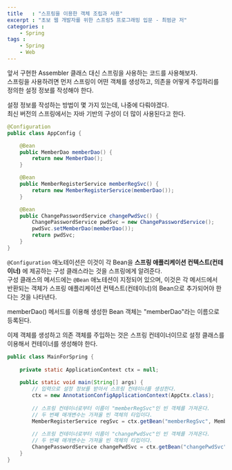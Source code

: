 ```yaml
---
title   : "스프링을 이용한 객체 조립과 사용"
excerpt : "초보 웹 개발자를 위한 스프링5 프로그래밍 입문 - 최범균 저"
categories : 
    - Spring
tags : 
    - Spring
    - Web
---  
```


앞서 구현한 Assembler 클래스 대신 스프링을 사용하는 코드를 사용해보자.  
스프링을 사용하려면 먼저 스프링이 어떤 객체를 생성하고, 의존을 어떻게 주입하리를 정의한 설정 정보를 작성해야 한다.  

설정 정보를 작성하는 방법이 몇 가지 있는데, 나중에 다뤄야겠다.  
최신 버전의 스프링에서는 자바 기반의 구성이 더 많이 사용된다고 한다.  

```java
@Configuration
public class AppConfig {

    @Bean
    public MemberDao memberDao() {
        return new MemberDao();
    }

    @Bean
    public MemberRegisterService memberRegSvc() {
        return new MemberRegisterService(memberDao());
    }

    @Bean 
    public ChangePasswordService changePwdSvc() {
        ChangePasswordService pwdSvc = new ChangePasswordService();
        pwdSvc.setMemberDao(memberDao());
        return pwdSvc;
    }
}
```  

`@Configuration` 애노테이션은 이것이 각 Bean을 __스프링 애플리케이션 컨텍스트(컨테이너)__ 에 제공하는 구성 클래스라는 것을 스프링에게 알려준다.  
구성 클래스의 메서드에는 `@Bean` 애노테션이 지정되어 있으며, 이것은 각 메서드에서 반환되는 객체가 스프링 애플리케이션 컨텍스트(컨테이너)의 Bean으로 추가되어야 한다는 것을 나타낸다.  

memberDao() 메서드를 이용해 생성한 Bean 객체는 "memberDao"라는 이름으로 등록된다.  

이제 객체를 생성하고 의존 객체를 주입하는 것은 스프링 컨테이너이므로 설정 클래스를 이용해서 컨테이너를 생성해야 한다.  

```java
public class MainForSpring {
 
    private static ApplicationContext ctx = null;
 
    public static void main(String[] args) {
        // 입력으로 설정 정보를 받아서 스프링 컨테이너를 생성한다.
        ctx = new AnnotationConfigApplicationContext(AppCtx.class);
 
        // 스프링 컨테이너로부터 이름이 "memberRegSvc"인 빈 객체를 가져온다. 
        // 두 번째 매개변수는 가져올 빈 객체의 타입이다.
        MemberRegisterService regSvc = ctx.getBean("memberRegSvc", MemberRegisterService.class);
        
        // 스프링 컨테이너로부터 이름이 "changePwdSvc"인 빈 객체를 가져온다.
        // 두 번째 매개변수는 가져올 빈 객체의 타입이다.
        ChangePasswordService changePwdSvc = ctx.getBean("changePwdSvc", ChangePasswordService.class);
    }
}
```
